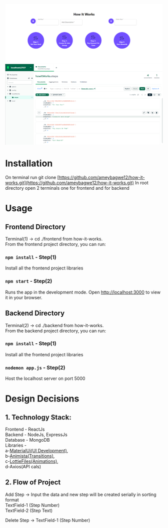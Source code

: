 ![Home Page](./frontend/src/screenshot1.png)
![Database(MongoCompass)](./frontend/src/screenshot2.png)

# Installation

On terminal run git clone [https://github.com/ameybagwe12/how-it-works.git](https://github.com/ameybagwe12/how-it-works.git)
In root directory open 2 terminals one for frontend and for backend

# Usage

## Frontend Directory

Terminal(1) -> cd ./frontend from how-it-works.\
From the frontend project directory, you can run:

### `npm install` - Step(1)

Install all the frontend project libraries

### `npm start` - Step(2)

Runs the app in the development mode.
Open [http://localhost:3000](http://localhost:3000) to view it in your browser.

## Backend Directory

Terminal(2) -> cd ./backend from how-it-works.\
From the backend project directory, you can run:

### `npm install` - Step(1)

Install all the frontend project libraries

### `nodemon app.js` - Step(2)

Host the localhost server on port 5000

# Design Decisions

## 1. Technology Stack:

Frontend - ReactJs\
Backend - NodeJs, ExpressJs\
Database - MongoDB\
Libraries -\
a-[MaterialUi(UI Development)](https://mui.com/material-ui/getting-started/),\
b-[Animista(Transitions)](https://animista.net/),\
c-[LottieFiles(Animations)](https://lottiefiles.com/),\
d-Axios(API cals)

## 2. Flow of Project

Add Step -> Input the data and new step will be created serially in sorting format\
TextField-1 (Step Number)\
TextField-2 (Step Text)

Delete Step ->
TextField-1 (Step Number)
